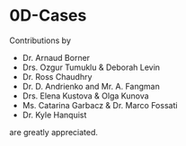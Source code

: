 # 0D-Cases
Contributions by 
* Dr. Arnaud Borner
* Drs. Ozgur Tumuklu & Deborah Levin
* Dr. Ross Chaudhry
* Dr. D. Andrienko and Mr. A. Fangman
* Drs. Elena Kustova & Olga Kunova
* Ms. Catarina Garbacz & Dr. Marco Fossati
* Dr. Kyle Hanquist

are greatly appreciated.
